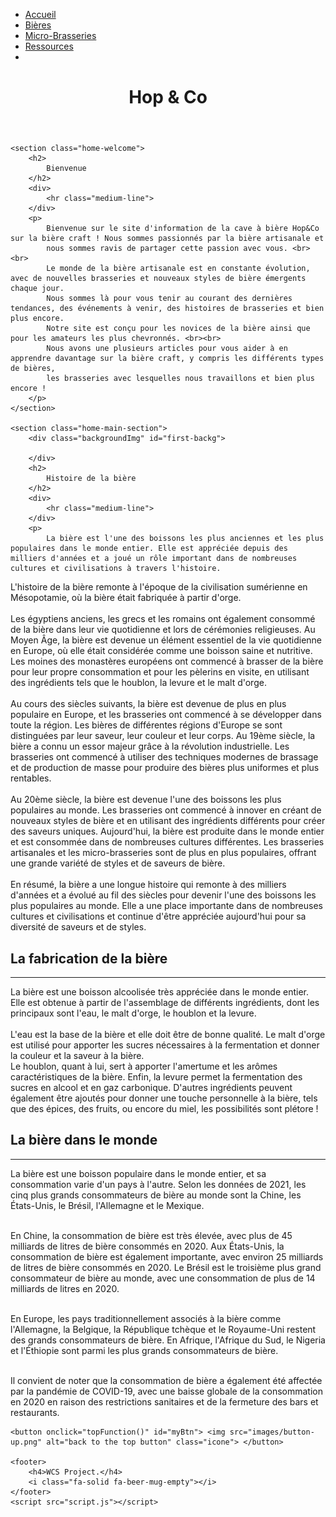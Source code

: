 <!DOCTYPE html>
<html lang="en">

<head>
    <meta charset="UTF-8">
    <meta http-equiv="X-UA-Compatible" content="IE=edge">
    <meta name="viewport" content="width=device-width, initial-scale=1.0">
    <link rel="stylesheet" href="https://cdnjs.cloudflare.com/ajax/libs/font-awesome/4.7.0/css/font-awesome.min.css">
    <link rel="stylesheet" href="stylesheet.css">
    <title>Accueil</title>
</head>

<body>
    <nav>
        <div class="topnav" id="myTopnav">
            <ul>
                <li><a class="active" href="index.html">Accueil</a></li>
                <li><a class="toHide" href="types_bieres.html">Bières</a></li>
                <li><a class="toHide" href="maps.html">Micro-Brasseries</a></li>
                <li><a class="toHide" href="ressources.html">Ressources</a></li>
                <li><a  href="javascript:void(0);" class="icon" onclick="myFunction()">
                    <i class="fa fa-bars"></i>
                </a></li>
            </ul>
        </div>
    </nav>
    <header id="home">
        <h1>
            Hop & Co
        </h1>
    </header>

    <section class="home-welcome">
        <h2>
            Bienvenue
        </h2>
        <div>
            <hr class="medium-line">
        </div>
        <p>
            Bienvenue sur le site d'information de la cave à bière Hop&Co sur la bière craft ! Nous sommes passionnés par la bière artisanale et 
            nous sommes ravis de partager cette passion avec vous. <br><br>
            Le monde de la bière artisanale est en constante évolution, avec de nouvelles brasseries et nouveaux styles de bière émergents chaque jour. 
            Nous sommes là pour vous tenir au courant des dernières tendances, des événements à venir, des histoires de brasseries et bien plus encore.
            Notre site est conçu pour les novices de la bière ainsi que pour les amateurs les plus chevronnés. <br><br>
            Nous avons une plusieurs articles pour vous aider à en apprendre davantage sur la bière craft, y compris les différents types de bières, 
            les brasseries avec lesquelles nous travaillons et bien plus encore !
        </p>
    </section>

    <section class="home-main-section">
        <div class="backgroundImg" id="first-backg">

        </div>
        <h2>
            Histoire de la bière
        </h2>
        <div>
            <hr class="medium-line">
        </div>
        <p>
            La bière est l'une des boissons les plus anciennes et les plus populaires dans le monde entier. Elle est appréciée depuis des milliers d'années et a joué un rôle important dans de nombreuses cultures et civilisations à travers l'histoire.
L'histoire de la bière remonte à l'époque de la civilisation sumérienne en Mésopotamie, où la bière était fabriquée à partir d'orge. <br><br>
Les égyptiens anciens, les grecs et les romains ont également consommé de la bière dans leur vie quotidienne et lors de cérémonies religieuses.
Au Moyen Âge, la bière est devenue un élément essentiel de la vie quotidienne en Europe, où elle était considérée comme une boisson saine et nutritive. Les moines des monastères européens ont commencé à brasser de la bière pour leur propre consommation et pour les pèlerins en visite, en utilisant des ingrédients tels que le houblon, la levure et le malt d'orge. <br><br>
Au cours des siècles suivants, la bière est devenue de plus en plus populaire en Europe, et les brasseries ont commencé à se développer dans toute la région. Les bières de différentes régions d'Europe se sont distinguées par leur saveur, leur couleur et leur corps.
Au 19ème siècle, la bière a connu un essor majeur grâce à la révolution industrielle. Les brasseries ont commencé à utiliser des techniques modernes de brassage et de production de masse pour produire des bières plus uniformes et plus rentables.<br><br>
Au 20ème siècle, la bière est devenue l'une des boissons les plus populaires au monde. Les brasseries ont commencé à innover en créant de nouveaux styles de bière et en utilisant des ingrédients différents pour créer des saveurs uniques.
Aujourd'hui, la bière est produite dans le monde entier et est consommée dans de nombreuses cultures différentes. Les brasseries artisanales et les micro-brasseries sont de plus en plus populaires, offrant une grande variété de styles et de saveurs de bière. <br><br>
En résumé, la bière a une longue histoire qui remonte à des milliers d'années et a évolué au fil des siècles pour devenir l'une des boissons les plus populaires au monde. Elle a une place importante dans de nombreuses cultures et civilisations et continue d'être appréciée aujourd'hui pour sa diversité de saveurs et de styles.<br>
        </p>
        <div class="backgroundImg" id="second-backg"></div>
        <h2>
            La fabrication de la bière
        </h2>
        <div>
            <hr class="medium-line">
        </div>
        <p>
            La bière est une boisson alcoolisée très appréciée dans le monde entier. Elle est obtenue à partir de l'assemblage de différents ingrédients, dont les principaux sont l'eau, le malt d'orge, le houblon et la levure. <br><br> 
            L'eau est la base de la bière et elle doit être de bonne qualité. Le malt d'orge est utilisé pour apporter les sucres nécessaires à la fermentation et donner la couleur et la saveur à la bière. <br>
            Le houblon, quant à lui, sert à apporter l'amertume et les arômes caractéristiques de la bière. Enfin, la levure permet la fermentation des sucres en alcool et en gaz carbonique. 
            D'autres ingrédients peuvent également être ajoutés pour donner une touche personnelle à la bière, tels que des épices, des fruits, ou encore du miel, les possibilités sont plétore !
        </p>
        <div class="backgroundImg" id="third-backg"></div>
        <h2>
            La bière dans le monde
        </h2>
        <div>
            <hr class="medium-line">
        </div>
        <p>
            La bière est une boisson populaire dans le monde entier, et sa consommation varie d'un pays à l'autre. Selon les données de 2021, les cinq plus grands consommateurs de bière au monde sont la Chine, les États-Unis, le Brésil, l'Allemagne et le Mexique. <br><br>

En Chine, la consommation de bière est très élevée, avec plus de 45 milliards de litres de bière consommés en 2020. Aux États-Unis, la consommation de bière est également importante, avec environ 25 milliards de litres de bière consommés en 2020. Le Brésil est le troisième plus grand consommateur de bière au monde, avec une consommation de plus de 14 milliards de litres en 2020.<br><br>

En Europe, les pays traditionnellement associés à la bière comme l'Allemagne, la Belgique, la République tchèque et le Royaume-Uni restent des grands consommateurs de bière. En Afrique, l'Afrique du Sud, le Nigeria et l'Éthiopie sont parmi les plus grands consommateurs de bière.<br><br>

Il convient de noter que la consommation de bière a également été affectée par la pandémie de COVID-19, avec une baisse globale de la consommation en 2020 en raison des restrictions sanitaires et de la fermeture des bars et restaurants.
        </p>
    </section>
    
    <button onclick="topFunction()" id="myBtn"> <img src="images/button-up.png" alt="back to the top button" class="icone"> </button>
    
    <footer>
        <h4>WCS Project.</h4>
        <i class="fa-solid fa-beer-mug-empty"></i>
    </footer>
    <script src="script.js"></script>
</body>

</html>
